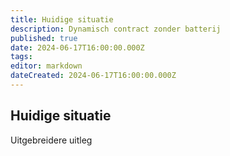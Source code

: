 ```yaml
---
title: Huidige situatie
description: Dynamisch contract zonder batterij
published: true
date: 2024-06-17T16:00:00.000Z
tags: 
editor: markdown
dateCreated: 2024-06-17T16:00:00.000Z
---
```


## Huidige situatie

Uitgebreidere uitleg
